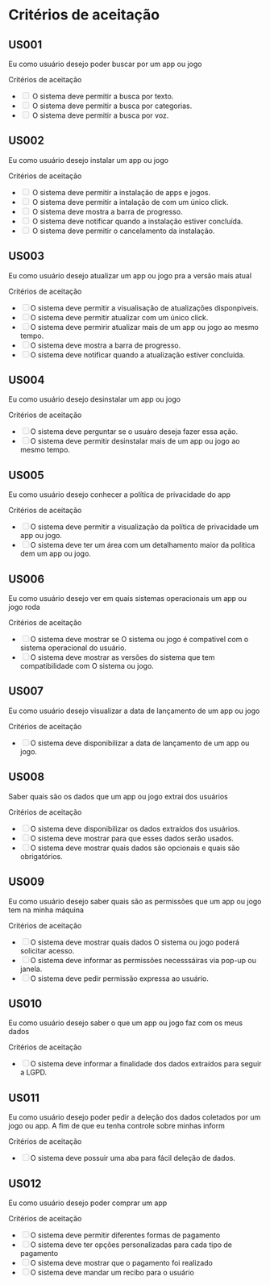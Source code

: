 # Critérios de aceitação 


## US001 

Eu como usuário desejo poder buscar por um app ou jogo

Critérios de aceitação 
    <ul>
        <li><input type="checkbox" disabled/> O sistema deve permitir a busca por texto. </li>
        <li><input type="checkbox" disabled/> O sistema deve permitir a busca por categorias. </li>
        <li><input type="checkbox" disabled/> O sistema deve permitir a busca por voz. </li>
    </ul>

## US002 

Eu como usuário desejo instalar um app ou jogo

Critérios de aceitação 
    <ul>
        <li><input type="checkbox" disabled/> O sistema deve permitir a instalação de apps e jogos. </li>
        <li><input type="checkbox" disabled/> O sistema deve permitir a intalação de com um único click. </li>
        <li><input type="checkbox" disabled/> O sistema deve mostra a barra de progresso. </li>
        <li><input type="checkbox" disabled/> O sistema deve notificar quando a instalação estiver concluída. </li>
        <li><input type="checkbox" disabled/> O sistema deve permitir o cancelamento da instalação. </li>
    </ul>

## US003

Eu como usuário desejo atualizar um app ou jogo pra a versão mais atual

Critérios de aceitação 
    <ul>
        <li><input type="checkbox" disabled/>O sistema deve permitir a visualisação de atualizações disponpiveis.</li>
        <li><input type="checkbox" disabled/>O sistema deve permitir atualizar com um único click.</li>
        <li><input type="checkbox" disabled/>O sistema deve permirir atualizar mais de um app ou jogo ao mesmo tempo.</li>
        <li><input type="checkbox" disabled/>O sistema deve mostra a barra de progresso.</li>
        <li><input type="checkbox" disabled/>O sistema deve notificar quando a atualização estiver concluída.</li>
    </ul>


## US004

Eu como usuário desejo desinstalar um app ou jogo

Critérios de aceitação 
    <ul>
        <li><input type="checkbox" disabled/>O sistema deve perguntar se o usuáro deseja fazer essa ação.</li>
        <li><input type="checkbox" disabled/>O sistema deve permitir desinstalar mais de um app ou jogo ao mesmo tempo.</li>
    </ul>


## US005

Eu como usuário desejo conhecer a política de privacidade do app

Critérios de aceitação 
    <ul>
        <li><input type="checkbox" disabled/>O sistema deve permitir a visualização da política de privacidade um app ou jogo.</li>
        <li><input type="checkbox" disabled/>O sistema deve ter um área com um detalhamento maior da politica dem um app ou jogo.</li>
    </ul>
    

## US006

Eu como usuário desejo ver em quais sistemas operacionais um app ou jogo roda

Critérios de aceitação 
    <ul>
        <li><input type="checkbox" disabled/>O sistema deve mostrar se O sistema ou jogo é compativel com o sistema operacional do usuário.</li>
        <li><input type="checkbox" disabled/>O sistema deve mostrar as versões do sistema que tem compatibilidade com O sistema ou jogo.</li>
    </ul>

## US007

Eu como usuário desejo visualizar a data de lançamento de um app ou jogo

Critérios de aceitação 
    <ul>
        <li><input type="checkbox" disabled/>O sistema deve disponibilizar a data de lançamento de um app ou jogo.</li>
    </ul>

## US008

Saber quais são os dados que um app ou jogo extrai dos usuários

Critérios de aceitação 
    <ul>
        <li><input type="checkbox" disabled/>O sistema deve disponibilizar os dados extraídos dos usuários.</li>
        <li><input type="checkbox" disabled/>O sistema deve mostrar para que esses dados serão usados.</li>
        <li><input type="checkbox" disabled/>O sistema deve mostrar quais dados são opcionais e quais são obrigatórios.</li>
    </ul>


## US009

Eu como usuário desejo saber quais são as permissões que um app ou jogo tem na minha máquina

Critérios de aceitação 
    <ul>
        <li><input type="checkbox" disabled/>O sistema deve mostrar quais dados O sistema ou jogo poderá solicitar acesso.</li>
        <li><input type="checkbox" disabled/>O sistema deve informar as permissões necesssáiras via pop-up ou janela.</li>
        <li><input type="checkbox" disabled/>O sistema deve pedir permissão expressa ao usuário.</li>
    </ul>


## US010

Eu como usuário desejo saber o que um app ou jogo faz com os meus dados 
 
Critérios de aceitação
    <ul>
        <li><input type="checkbox" disabled/>O sistema deve informar a finalidade dos dados extraídos para seguir a LGPD.</li>
    </ul>

## US011

Eu como usuário desejo poder pedir a deleção dos dados coletados por um jogo ou app. A fim de que eu tenha controle sobre minhas inform

Critérios de aceitação
    <ul>
        <li><input type="checkbox" disabled/>O sistema deve possuir uma aba para fácil deleção de dados.</li>
    </ul>


## US012

Eu como usuário desejo poder comprar um app

Critérios de aceitação
    <ul>
        <li><input type="checkbox" disabled/>O sistema deve permitir diferentes formas de pagamento</li> 
        <li><input type="checkbox" disabled/>O sistema deve ter opções personalizadas para cada tipo de pagamento</li> 
        <li><input type="checkbox" disabled/>O sistema deve mostrar que o pagamento foi realizado</li> 
        <li><input type="checkbox" disabled/>O sistema deve mandar um recibo para o usuário</li> 
    </ul>
